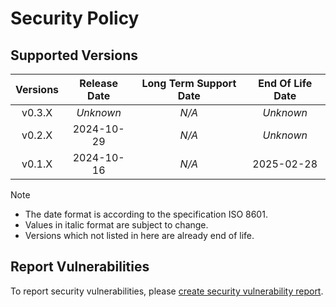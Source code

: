 # Security Policy

## Supported Versions

| **Versions** | **Release Date** | **Long Term Support Date** | **End Of Life Date** |
|:-:|:-:|:-:|:-:|
| v0.3.X | *Unknown* | *N/A* | *Unknown* |
| v0.2.X | 2024-10-29 | *N/A* | *Unknown* |
| v0.1.X | 2024-10-16 | *N/A* | 2025-02-28 |

> [!NOTE]
> - The date format is according to the specification ISO 8601.
> - Values in italic format are subject to change.
> - Versions which not listed in here are already end of life.

## Report Vulnerabilities

To report security vulnerabilities, please [create security vulnerability report](https://github.com/hugoalh/hugoalh/blob/main/guides/universal-contributing.md#create-security-vulnerability-report).
